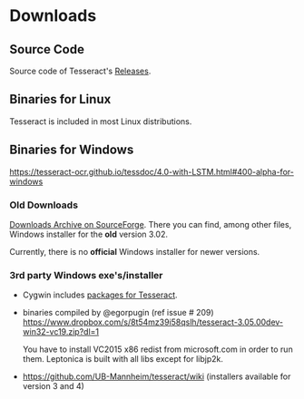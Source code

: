 # Downloads

## Source Code

Source code of Tesseract's [Releases](https://github.com/tesseract-ocr/tesseract/releases).

## Binaries for Linux

Tesseract is included in most Linux distributions.

## Binaries for Windows

https://tesseract-ocr.github.io/tessdoc/4.0-with-LSTM.html#400-alpha-for-windows

### Old Downloads

[Downloads Archive on SourceForge](http://sourceforge.net/projects/tesseract-ocr-alt/files/).
There you can find, among other files, Windows installer for the **old** version 3.02.

Currently, there is no **official** Windows installer for newer versions.

### 3rd party Windows exe's/installer

  * Cygwin includes [packages for Tesseract](https://cygwin.com/cgi-bin2/package-grep.cgi?grep=tesseract&arch=x86_64).

  * binaries compiled by @egorpugin (ref issue # 209)
    https://www.dropbox.com/s/8t54mz39i58qslh/tesseract-3.05.00dev-win32-vc19.zip?dl=1

    You have to install VC2015 x86 redist from microsoft.com in order to run them.
    Leptonica is built with all libs except for libjp2k.

  * https://github.com/UB-Mannheim/tesseract/wiki (installers available for version 3 and 4)
